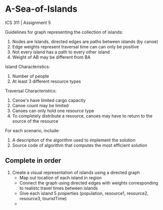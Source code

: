 # A-Sea-of-Islands
ICS 311 | Assignment 5


Guidelines for graph representing the collection of islands:
1. Nodes are Islands, directed edges are paths between islands (by canoe)
2. Edge weights represent traversal time can can only be positive
3. Not every island has a path to every other island
4. Weight of AB may be different from BA

Island Characteristics:
1. Number of people
2. At least 3 different resource types


Traversal Characteristics:
1. Canoe's have limited cargo capacity
2. Canoe count may be limited
3. Canoes can only hold one resource type
4. To completely distribute a resource, canoes may have to return to the source of the resource

For each scenario, include:
1. A description of the algorithm used to implement the solution
2. Source code of algorithm that computes the most efficient solution

## Complete in order
1. Create a visual representation of islands using a directed graph
   - Map out location of each island in region
   - Connect the graph using directed edges with weights corresponding to realistc travel times between islands
   - Give each island 5 properties (population, resource1, resource2, resource3, touristTime)
   - 
